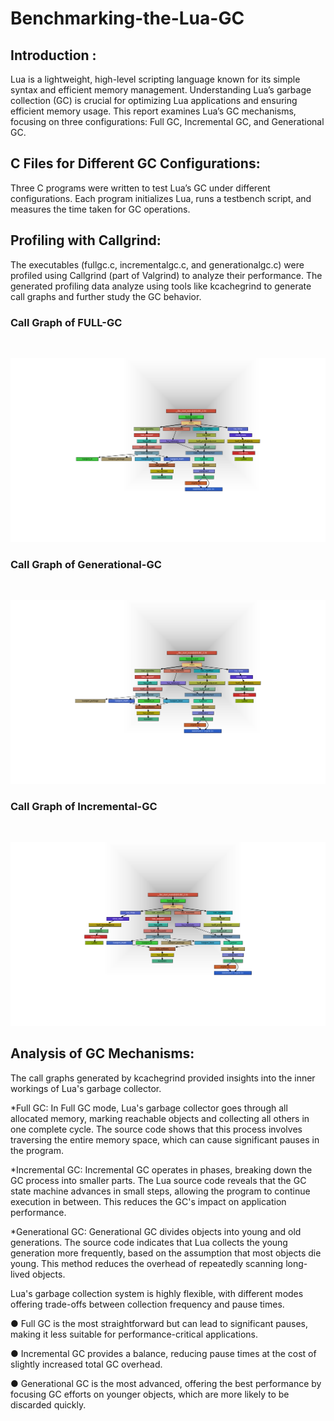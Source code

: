 # Benchmarking-the-Lua-GC
<h2>Introduction :</h2>
Lua is a lightweight, high-level scripting language known for its simple syntax and
efficient memory management. Understanding Lua’s garbage collection (GC) is crucial
for optimizing Lua applications and ensuring efficient memory usage. This report
examines Lua’s GC mechanisms, focusing on three configurations: Full GC,
Incremental GC, and Generational GC.
<h2>C Files for Different GC Configurations:</h2>
Three C programs were written to test Lua’s GC under different configurations. Each
program initializes Lua, runs a testbench script, and measures the time taken for GC
operations.
<h2>Profiling with Callgrind:</h2>
The executables (fullgc.c, incrementalgc.c, and generationalgc.c) were profiled using
Callgrind (part of Valgrind) to analyze their performance. The generated profiling data
analyze using tools like kcachegrind to generate call graphs and further study the GC
behavior.

</p>
<h3> Call Graph of FULL-GC </h3>
<br>
<p align="center">
<img src = "https://github.com/Arupsau/Benchmarking-the-Lua-GC/blob/main/Images/fullgc_compact.png">
</p>
</p>
<h3> Call Graph of Generational-GC </h3>
<br>
<p align="center">
<img src = "https://github.com/Arupsau/Benchmarking-the-Lua-GC/blob/main/Images/generationalgc_compact.png">
</p>
</p>
<h3> Call Graph of Incremental-GC </h3>
<br>
<p align="center">
<img src = "https://github.com/Arupsau/Benchmarking-the-Lua-GC/blob/main/Images/incrementalgc_compact.png">
</p>
<h2>Analysis of GC Mechanisms:</h2>
The call graphs generated by kcachegrind provided insights into the inner workings of
Lua's garbage collector.

*Full GC:
In Full GC mode, Lua's garbage collector goes through all allocated memory, marking
reachable objects and collecting all others in one complete cycle. The source code
shows that this process involves traversing the entire memory space, which can cause
significant pauses in the program.

*Incremental GC:
Incremental GC operates in phases, breaking down the GC process into smaller parts.
The Lua source code reveals that the GC state machine advances in small steps,
allowing the program to continue execution in between. This reduces the GC's impact
on application performance.

*Generational GC:
Generational GC divides objects into young and old generations. The source code
indicates that Lua collects the young generation more frequently, based on the
assumption that most objects die young. This method reduces the overhead of
repeatedly scanning long-lived objects.

Lua's garbage collection system is highly flexible, with different modes offering
trade-offs between collection frequency and pause times.

● Full GC is the most straightforward but can lead to significant pauses, making it
less suitable for performance-critical applications.

● Incremental GC provides a balance, reducing pause times at the cost of slightly
increased total GC overhead.

● Generational GC is the most advanced, offering the best performance by
focusing GC efforts on younger objects, which are more likely to be discarded
quickly.
